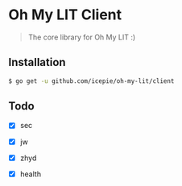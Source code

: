 # Oh My LIT Client

>  The core library for Oh My LIT :)

## Installation

```bash
$ go get -u github.com/icepie/oh-my-lit/client
```

## Todo

- [x] sec

- [x] jw

- [x] zhyd

- [x] health

